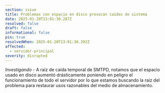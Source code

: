 ```yaml
---
section: issue
title: Problemas con espacio en disco provocan caídas de sistema
date: 2025-01-20T13:01:30.287Z
resolved: false
draft: false
informational: false
pin: true
resolvedWhen: 2025-01-20T13:01:30.292Z
affected:
  - servidor-principal
severity: disrupted
---
```

*Investigando* - A raíz de caída temporal de SMTPD, notamos que el espacio usado en disco aumentó drásticamente poniendo en peligro el funcionamiento de todo el servidor por lo que estamos buscando la raíz del problema para restaurar usos razonables del medio de almacenamiento.